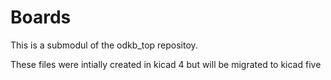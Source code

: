 # Boards

This is a submodul of the odkb\_top repositoy.

These files were intially created in kicad 4 but will be migrated to kicad five
